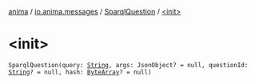[anima](../../index.md) / [io.anima.messages](../index.md) / [SparqlQuestion](index.md) / [&lt;init&gt;](./-init-.md)

# &lt;init&gt;

`SparqlQuestion(query: `[`String`](https://kotlinlang.org/api/latest/jvm/stdlib/kotlin/-string/index.html)`, args: JsonObject? = null, questionId: `[`String`](https://kotlinlang.org/api/latest/jvm/stdlib/kotlin/-string/index.html)`? = null, hash: `[`ByteArray`](https://kotlinlang.org/api/latest/jvm/stdlib/kotlin/-byte-array/index.html)`? = null)`